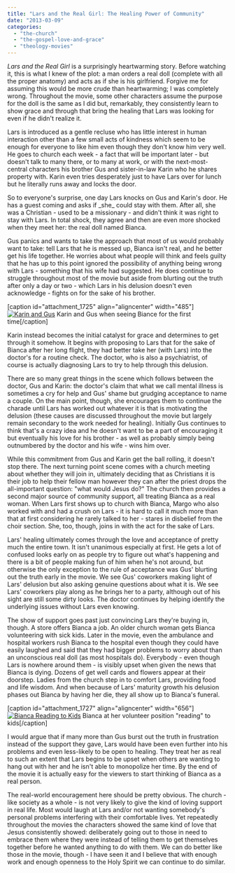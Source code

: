 ```yaml
---
title: "Lars and the Real Girl: The Healing Power of Community"
date: "2013-03-09"
categories: 
  - "the-church"
  - "the-gospel-love-and-grace"
  - "theology-movies"
---
```


_[](http://www.anabaptistredux.com/wp-content/uploads/2013/03/Lars-and-the-Real-Girl-cover.jpg)Lars and the Real Girl_ is a surprisingly heartwarming story. Before watching it, this is what I knew of the plot: a man orders a real doll (complete with all the proper anatomy) and acts as if she is his girlfriend. Forgive me for assuming this would be more crude than heartwarming; I was completely wrong. Throughout the movie, some other characters assume the purpose for the doll is the same as I did but, remarkably, they consistently learn to show grace and through that bring the healing that Lars was looking for even if he didn't realize it.

Lars is introduced as a gentle recluse who has little interest in human interaction other than a few small acts of kindness which seem to be enough for everyone to like him even though they don't know him very well. He goes to church each week - a fact that will be important later - but doesn't talk to many there, or to many at work, or with the next-most-central characters his brother Gus and sister-in-law Karin who he shares property with. Karin even tries desperately just to have Lars over for lunch but he literally runs away and locks the door.

<!--more-->So to everyone's surprise, one day Lars knocks on Gus and Karin's door. He has a guest coming and asks if _she_ could stay with them. After all, she was a Christian - used to be a missionary - and didn't think it was right to stay with Lars. In total shock, they agree and then are even more shocked when they meet her: the real doll named Bianca.

Gus panics and wants to take the approach that most of us would probably want to take: tell Lars that he is messed up, Bianca isn't real, and he better get his life together. He worries about what people will think and feels guilty that he has up to this point ignored the possibility of anything being wrong with Lars - something that his wife had suggested. He does continue to struggle throughout most of the movie but aside from blurting out the truth after only a day or two - which Lars in his delusion doesn't even acknowledge - fights on for the sake of his brother.

\[caption id="attachment\_1725" align="aligncenter" width="485"\][![Karin and Gus](images/Karin-and-Gus.jpg)](http://www.anabaptistredux.com/wp-content/uploads/2013/03/Karin-and-Gus.jpg) Karin and Gus when seeing Biance for the first time\[/caption\]

Karin instead becomes the initial catalyst for grace and determines to get through it somehow. It begins with proposing to Lars that for the sake of Bianca after her long flight, they had better take her (with Lars) into the doctor's for a routine check. The doctor, who is also a psychiatrist, of course is actually diagnosing Lars to try to help through this delusion.

There are so many great things in the scene which follows between the doctor, Gus and Karin: the doctor's claim that what we call mental illness is sometimes a cry for help and Gus' shame but grudging acceptance to name a couple. On the main point, though, she encourages them to continue the charade until Lars has worked out whatever it is that is motivating the delusion (these causes are discussed throughout the movie but largely remain secondary to the work needed for healing). Initially Gus continues to think that's a crazy idea and he doesn't want to be a part of encouraging it but eventually his love for his brother - as well as probably simply being outnumbered by the doctor and his wife - wins him over.

While this commitment from Gus and Karin get the ball rolling, it doesn't stop there. The next turning point scene comes with a church meeting about whether they will join in, ultimately deciding that as Christians it is their job to help their fellow man however they can after the priest drops the all-important question: "what would Jesus do?" The church then provides a second major source of community support, all treating Bianca as a real woman. When Lars first shows up to church with Bianca, Margo who also worked with and had a crush on Lars - it is hard to call it much more than that at first considering he rarely talked to her - stares in disbelief from the choir section. She, too, though, joins in with the act for the sake of Lars.

Lars' healing ultimately comes through the love and acceptance of pretty much the entire town. It isn't unanimous especially at first. He gets a lot of confused looks early on as people try to figure out what's happening and there is a bit of people making fun of him when he's not around, but otherwise the only exception to the rule of acceptance was Gus' blurting out the truth early in the movie. We see Gus' coworkers making light of Lars' delusion but also asking genuine questions about what it is. We see Lars' coworkers play along as he brings her to a party, although out of his sight are still some dirty looks. The doctor continues by helping identify the underlying issues without Lars even knowing.

The show of support goes past just convincing Lars they're buying in, though. A store offers Bianca a job. An older church woman gets Bianca volunteering with sick kids. Later in the movie, even the ambulance and hospital workers rush Bianca to the hospital even though they could have easily laughed and said that they had bigger problems to worry about than an unconscious real doll (as most hospitals do). Everybody - even though Lars is nowhere around them - is visibly upset when given the news that Bianca is dying. Dozens of get well cards and flowers appear at their doorstep. Ladies from the church step in to comfort Lars, providing food and life wisdom. And when because of Lars' maturity growth his delusion phases out Bianca by having her die, they all show up to Bianca's funeral.

\[caption id="attachment\_1727" align="aligncenter" width="656"\][![Bianca Reading to Kids](images/Biance-Reading-to-Kids.jpg)](http://www.anabaptistredux.com/wp-content/uploads/2013/03/Biance-Reading-to-Kids.jpg) Bianca at her volunteer position "reading" to kids\[/caption\]

I would argue that if many more than Gus burst out the truth in frustration instead of the support they gave, Lars would have been even further into his problems and even less-likely to be open to healing. They treat her as real to such an extent that Lars begins to be upset when others are wanting to hang out with her and he isn't able to monopolize her time. By the end of the movie it is actually easy for the viewers to start thinking of Bianca as a real person.

The real-world encouragement here should be pretty obvious. The church - like society as a whole - is not very likely to give the kind of loving support in real life. Most would laugh at Lars and/or not wanting somebody's personal problems interfering with their comfortable lives. Yet repeatedly throughout the movies the characters showed the same kind of love that Jesus consistently showed: deliberately going out to those in need to embrace them where they were instead of telling them to get themselves together before he wanted anything to do with them. We can do better like those in the movie, though - I have seen it and I believe that with enough work and enough openness to the Holy Spirit we can continue to do similar.
